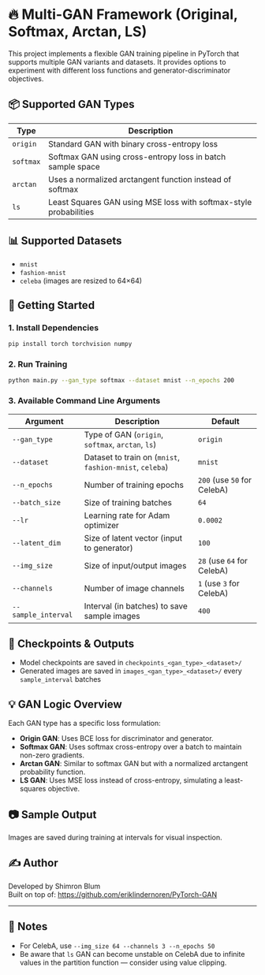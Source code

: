 # 🔥 Multi-GAN Framework (Original, Softmax, Arctan, LS)

This project implements a flexible GAN training pipeline in PyTorch that supports multiple GAN variants and datasets. It provides options to experiment with different loss functions and generator-discriminator objectives.

## 📦 Supported GAN Types

| Type     | Description |
|----------|-------------|
| `origin` | Standard GAN with binary cross-entropy loss |
| `softmax` | Softmax GAN using cross-entropy loss in batch sample space |
| `arctan` | Uses a normalized arctangent function instead of softmax |
| `ls`     | Least Squares GAN using MSE loss with softmax-style probabilities |

## 📊 Supported Datasets

- `mnist`
- `fashion-mnist`
- `celeba` (images are resized to 64×64)

## 🚀 Getting Started

### 1. Install Dependencies

```bash
pip install torch torchvision numpy
```

### 2. Run Training

```bash
python main.py --gan_type softmax --dataset mnist --n_epochs 200
```

### 3. Available Command Line Arguments

| Argument | Description | Default |
|----------|-------------|---------|
| `--gan_type` | Type of GAN (`origin`, `softmax`, `arctan`, `ls`) | `origin` |
| `--dataset` | Dataset to train on (`mnist`, `fashion-mnist`, `celeba`) | `mnist` |
| `--n_epochs` | Number of training epochs | `200` (use `50` for CelebA) |
| `--batch_size` | Size of training batches | `64` |
| `--lr` | Learning rate for Adam optimizer | `0.0002` |
| `--latent_dim` | Size of latent vector (input to generator) | `100` |
| `--img_size` | Size of input/output images | `28` (use `64` for CelebA) |
| `--channels` | Number of image channels | `1` (use `3` for CelebA) |
| `--sample_interval` | Interval (in batches) to save sample images | `400` |

## 📁 Checkpoints & Outputs

- Model checkpoints are saved in `checkpoints_<gan_type>_<dataset>/`
- Generated images are saved in `images_<gan_type>_<dataset>/` every `sample_interval` batches

## 💡 GAN Logic Overview

Each GAN type has a specific loss formulation:

- **Origin GAN**: Uses BCE loss for discriminator and generator.
- **Softmax GAN**: Uses softmax cross-entropy over a batch to maintain non-zero gradients.
- **Arctan GAN**: Similar to softmax GAN but with a normalized arctangent probability function.
- **LS GAN**: Uses MSE loss instead of cross-entropy, simulating a least-squares objective.

## 📷 Sample Output
Images are saved during training at intervals for visual inspection.

## ✍️ Author

Developed by Shimron Blum  
Built on top of: https://github.com/eriklindernoren/PyTorch-GAN

---

## 📌 Notes

- For CelebA, use `--img_size 64 --channels 3 --n_epochs 50`
- Be aware that `ls` GAN can become unstable on CelebA due to infinite values in the partition function — consider using value clipping.
